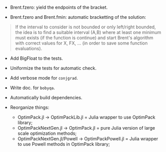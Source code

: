 * Brent.fzero: yield the endpoints of the bracket.

* Brent.fzero and Brent.fmin: automatic bracketting of the solution:

> If the interval to consider is not bounded or only left/right bounded, the
> idea is to find a suitable interval (A,B) where at least one minimum must
> exists (if the function is continue) and start Brent's algorithm with correct
> values for X, FX, ... (in order to save some function evaluations).

* Add BigFloat to the tests.

* Uniformize the tests for automatic check.

* Add verbose mode for `conjgrad`.

* Write doc. for `bobyqa`.

* Automatically build dependencies.

* Reorganize things:
  - OptimPack.jl -> OptimPackLib.jl = Julia wrapper to use OptimPack library;
  - OptimPackNextGen.jl -> OptimPack.jl = pure Julia version of large scale
    optimization methods;
  - OptimPackNextGen.jl/Powell -> OptimPackPowell.jl = Julia wrapper to use
    Powell methods in OptimPack library;
